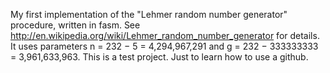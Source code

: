 My first implementation of the "Lehmer random number generator" procedure, written in fasm.
See http://en.wikipedia.org/wiki/Lehmer_random_number_generator for details.
It uses parameters n = 232 − 5 = 4,294,967,291 and g = 232 − 333333333 = 3,961,633,963.
This is a test project. Just to learn how to use a github.
